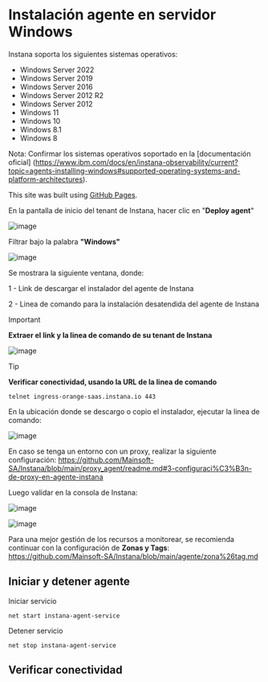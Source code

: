 # Instalación agente en servidor Windows

Instana soporta los siguientes sistemas operativos:
- Windows Server 2022
- Windows Server 2019
- Windows Server 2016
- Windows Server 2012 R2
- Windows Server 2012
- Windows 11
- Windows 10
- Windows 8.1
- Windows 8

Nota: Confirmar los sistemas operativos soportado en la [documentación oficial] (https://www.ibm.com/docs/en/instana-observability/current?topic=agents-installing-windows#supported-operating-systems-and-platform-architectures).

This site was built using [GitHub Pages](https://pages.github.com/).

En la pantalla de inicio del tenant de Instana, hacer clic en "**Deploy agent**"

![image](https://github.com/user-attachments/assets/8a0c2b7b-2956-44ee-aa79-81195d4c3a5b)

Filtrar bajo la palabra **"Windows"**

![image](https://github.com/user-attachments/assets/59b45a62-2299-4c76-93dc-0fe009a42e47)

Se mostrara la siguiente ventana, donde:

1 - Link de descargar el instalador del agente de Instana

2 - Linea de comando para la instalación desatendida del agente de Instana

> [!IMPORTANT]
>**Extraer el link y la linea de comando de su tenant de Instana**

![image](https://github.com/user-attachments/assets/f62f0d3b-a329-43d8-ba1a-9636f23bc487)

> [!TIP]
>**Verificar conectividad, usando la URL de la linea de comando**
```
telnet ingress-orange-saas.instana.io 443
```

En la ubicación donde se descargo o copio el instalador, ejecutar la linea de comando:

![image](https://github.com/user-attachments/assets/a2fdcfdd-7deb-4538-ad71-939acfe2eeea)

En caso se tenga un entorno con un proxy, realizar la siguiente configuración:
https://github.com/Mainsoft-SA/Instana/blob/main/proxy_agent/readme.md#3-configuraci%C3%B3n-de-proxy-en-agente-instana

Luego validar en la consola de Instana:

![image](https://github.com/user-attachments/assets/f9eba09c-1532-41f5-97fe-bd584b871949)

![image](https://github.com/user-attachments/assets/1a980a1e-c921-4f17-9674-0dd02f86203c)

Para una mejor gestión de los recursos a monitorear, se recomienda continuar con la configuración de **Zonas y Tags**:
https://github.com/Mainsoft-SA/Instana/blob/main/agente/zona%26tag.md

## Iniciar y detener agente

Iniciar servicio
```
net start instana-agent-service
```

Detener servicio
```
net stop instana-agent-service
```

## Verificar conectividad


